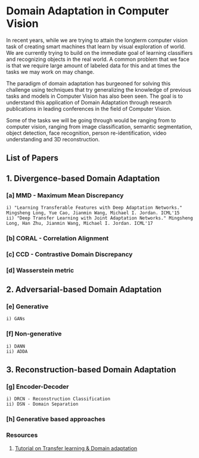 # Domain Adaptation in Computer Vision


In recent years, while we are trying to attain the longterm computer vision task of creating smart machines that learn by visual exploration of world. We are currently trying to build on the immediate goal of learning classifiers and recognizing objects in the real world. A common problem that we face is that we require large amount of labeled data for this and at times the tasks we may work on may change. 

The paradigm of domain adaptation has burgeoned for solving this challenge using techniques that try generalizing the knowledge of previous tasks and models in Computer Vision has also been seen. The goal is to understand this application of Domain Adaptation through research publications in leading conferences in the field of Computer Vision.

Some of the tasks we will be going through would be ranging from to computer vision, ranging from image classification, semantic segmentation, object detection, face recognition, person re-identification, video understanding and 3D reconstruction.

## List of Papers
## 1. Divergence-based Domain Adaptation
### [a] MMD - Maximum Mean Discrepancy
    i) "Learning Transferable Features with Deep Adaptation Networks." Mingsheng Long, Yue Cao, Jianmin Wang, Michael I. Jordan. ICML'15 
    ii) "Deep Transfer Learning with Joint Adaptation Networks." Mingsheng Long, Han Zhu, Jianmin Wang, Michael I. Jordan. ICML'17
### [b] CORAL - Correlation Alignment
### [c] CCD - Contrastive Domain Discrepancy
### [d] Wasserstein metric

## 2. Adversarial-based Domain Adaptation
### [e] Generative
    i) GANs
### [f] Non-generative
    i) DANN
    ii) ADDA
    
## 3. Reconstruction-based Domain Adaptation
### [g] Encoder-Decoder
    i) DRCN - Reconstruction Classification
    ii) DSN - Domain Separation
### [h] Generative based approaches

### Resources
1. [Tutorial on Transfer learning & Domain adaptation](https://www.youtube.com/watch?v=MIsSuWsZtKE)
